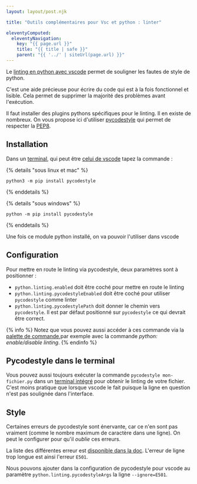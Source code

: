 ```yaml
---
layout: layout/post.njk

title: "Outils complémentaires pour Vsc et python : linter"

eleventyComputed:
  eleventyNavigation:
    key: "{{ page.url }}"
    title: "{{ title | safe }}"
    parent: "{{ '../' | siteUrl(page.url) }}"
---
```


<!-- début résumé -->

Le [linting en python avec vscode](https://code.visualstudio.com/docs/python/linting) permet de souligner les fautes de style de python.

C'est une aide précieuse pour écrire du code qui est à la fois fonctionnel et lisible. Cela permet de supprimer la majorité des problèmes avant l'exécution.

<!-- fin résumé -->

Il faut installer des plugins pythons spécifiques pour le linting. Il en existe de nombreux. On vous propose ici d'utiliser [pycodestyle](https://pycodestyle.pycqa.org/en/latest/intro.html) qui permet de respecter la [PEP8](https://www.python.org/dev/peps/pep-0008/).

## <span id="installation-pycodestyle"></span> Installation

Dans un [terminal](../terminal),
qui peut être [celui de vscode](vsc-terminal#terminal-intégré) tapez la commande :

{% details "sous linux et mac" %}

`python3 -m pip install pycodestyle`

{% enddetails %}

{% details "sous windows" %}

`python -m pip install pycodestyle`

{% enddetails %}

Une fois ce module python installé, on va pouvoir l'utiliser dans vscode

## <span id="configuration-pycodestyle"></span> Configuration

Pour mettre en route le linting via pycodestyle, deux paramètres sont à positionner :

* `python.linting.enabled` doit être coché pour mettre en route le linting
* `python.linting.pycodestyleEnabled` doit être coché pour utiliser `pycodestyle` comme linter
* `python.linting.pycodestylePath` doit donner le chemin vers `pycodestyle`. Il est par défaut positionné sur `pycodestyle` ce qui devrait être correct.

{% info %}
Notez que vous pouvez aussi accéder à ces commande via la [palette de commande](../vsc-installation-et-prise-en-main#palette-de-commande),par exemple avec la commande *python: enable/disable linting*.
{% endinfo %}

## Pycodestyle dans le terminal

Vous pouvez aussi toujours exécuter la commande `pycodestyle mon-fichier.py` dans un [terminal intégré](../vsc-terminal#terminal-intégré) pour obtenir le linting de votre fichier. C'est moins pratique que lorsque vscode le fait puisque la ligne en question n'est pas soulignée dans l'interface.

## Style

Certaines erreurs de pycodestyle sont énervante, car ce n'en sont pas vraiment (comme le nombre maximum de caractère dans une ligne). On peut le configurer pour qu'il *oublie* ces erreurs.

La liste des différentes erreur est [disponible dans la doc](https://pycodestyle.pycqa.org/en/latest/intro.html#error-codes). L'erreur de ligne trop longue est ainsi l'erreur `E501`.

Nous pouvons ajouter dans la configuration de pycodestyle pour vscode au paramètre `python.linting.pycodestyleArgs` la ligne `--ignore=E501`.
